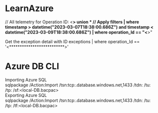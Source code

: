 # LearnAzure

// All telemetry for Operation ID: <**************************>
union *
// Apply filters
| where timestamp > datetime("2023-03-07T18:38:00.686Z") and timestamp < datetime("2023-03-09T18:38:00.686Z")
| where operation_Id == "<**************************>"

Get the exception detail with ID
exceptions
| where operation_Id == '<**************************>'

# Azure DB CLI
Importing Azure SQL\
sqlpackage /Action:Import /tsn:tcp:<sql-server>.database.windows.net,1433 /tdn:<sqldb-new> /tu:<admin-name> /tp:<password> /sf:<local-DB.bacpac>\
Exporting Azure SQL\
sqlpackage /Action:Import /tsn:tcp:<sql-server>.database.windows.net,1433 /tdn:<sqldb-new> /tu:<admin-name> /tp:<password> /tf:<local-DB.bacpac>
